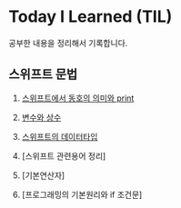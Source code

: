 # Today I Learned (TIL)

공부한 내용을 정리해서 기록합니다.


## 스위프트 문법
1. [스위프트에서 동호의 의미와 print](./스위프트%20문법/스위프트에서%20등호의%20의미와%20print.md)

2. [변수와 상수](./스위프트%20문법/변수와%20상수.md)

3. [스위프트의 데이터타입](./스위프트%20문법/스위프트의%20데이터타입.md)

4. [스위프트 관련용어 정리]

5. [기본연산자]

6. [프로그래밍의 기본원리와 if 조건문]
